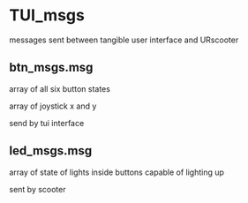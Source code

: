 <h1>TUI_msgs</h1>
  
messages sent between tangible user interface and URscooter

<h2>btn_msgs.msg</h2>

array of all six button states

array of joystick x and y

send by tui interface

<h2>led_msgs.msg</h2>

array of state of lights inside buttons capable of lighting up

sent by scooter
